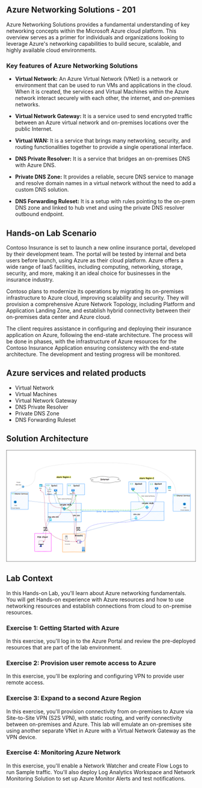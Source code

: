## Azure Networking Solutions - 201

Azure Networking Solutions provides a fundamental understanding of key networking concepts within the Microsoft Azure cloud platform. This overview serves as a primer for individuals and organizations looking to leverage Azure's networking capabilities to build secure, scalable, and highly available cloud environments.

### Key features of Azure Networking Solutions

  - **Virtual Network:** An Azure Virtual Network (VNet) is a network or environment that can be used to run VMs and applications in the cloud. When it is created, the services and Virtual Machines within the Azure network interact securely with each other, the internet, and on-premises networks.

  - **Virtual Network Gateway:** It is a service used to send encrypted traffic between an Azure virtual network and on-premises locations over the public Internet.

  - **Virtual WAN:** It is a service that brings many networking, security, and routing functionalities together to provide a single operational interface.

  - **DNS Private Resolver:** It is a service that bridges an on-premises DNS with Azure DNS.

  - **Private DNS Zone:** It provides a reliable, secure DNS service to manage and resolve domain names in a virtual network without the need to add a custom DNS solution.

  - **DNS Forwarding Ruleset:** It is a setup with rules pointing to the on-prem DNS zone and linked to hub vnet and using the private DNS resolver outbound endpoint.


## Hands-on Lab Scenario

Contoso Insurance is set to launch a new online insurance portal, developed by their development team. The portal will be tested by internal and beta users before launch, using Azure as their cloud platform. Azure offers a wide range of IaaS facilities, including computing, networking, storage, security, and more, making it an ideal choice for businesses in the insurance industry.

Contoso plans to modernize its operations by migrating its on-premises infrastructure to Azure cloud, improving scalability and security. They will provision a comprehensive Azure Network Topology, including Platform and Application Landing Zone, and establish hybrid connectivity between their on-premises data center and Azure cloud.

The client requires assistance in configuring and deploying their insurance application on Azure, following the end-state architecture. The process will be done in phases, with the infrastructure of Azure resources for the Contoso Insurance Application ensuring consistency with the end-state architecture. The development and testing progress will be monitored.

## Azure services and related products

  - Virtual Network
  - Virtual Machines
  - Virtual Network Gateway
  - DNS Private Resolver
  - Private DNS Zone
  - DNS Forwarding Ruleset

## Solution Architecture

![](../media/y181.png)

## Lab Context

In this Hands-on Lab, you'll learn about Azure networking fundamentals. You will get Hands-on experience with Azure resources and how to use networking resources and establish connections from cloud to on-premise resources.

### Exercise 1: Getting Started with Azure 

In this exercise, you'll log in to the Azure Portal and review the pre-deployed resources that are part of the lab environment. 

### Exercise 2: Provision user remote access to Azure

In this exercise, you'll be exploring and configuring VPN to provide user remote access.

### Exercise 3: Expand to a second Azure Region 

In this exercise, you'll provision connectivity from on-premises to Azure via Site-to-Site VPN (S2S VPN), with static routing, and verify connectivity between on-premises and Azure. This lab will emulate an on-premises site using another separate VNet in Azure with a Virtual Network Gateway as the VPN device.

### Exercise 4: Monitoring Azure Network

In this exercise, you'll enable a Network Watcher and create Flow Logs to run Sample traffic. You'll also deploy Log Analytics Workspace and Network Monitoring Solution to set up Azure Monitor Alerts and test notifications.
